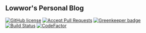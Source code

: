 ## Lowwor's Personal Blog

[![GitHub license](https://img.shields.io/github/license/lowwor/lowwor.com.svg)](https://github.com/lowwor/lowwor.com/blob/master/LICENSE)
[![Accept Pull Requests](https://img.shields.io/badge/PRs-welcome-brightgreen.svg)](https://github.com/lowwor/lowwor.com/pulls)
[![Greenkeeper badge](https://badges.greenkeeper.io/lowwor/lowwor.com.svg)](https://greenkeeper.io/)
[![Build Status](https://api.travis-ci.org/lowwor/lowwor.com.svg?branch=master)](https://github.com/lowwor/lowwor.com/blob/master/.travis.yml)
[![CodeFactor](https://www.codefactor.io/repository/github/lowwor/lowwor.com/badge)](https://www.codefactor.io/repository/github/lowwor/lowwor.com)
